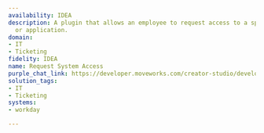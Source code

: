 ```yaml
---
availability: IDEA
description: A plugin that allows an employee to request access to a specific system
  or application.
domain:
- IT
- Ticketing
fidelity: IDEA
name: Request System Access
purple_chat_link: https://developer.moveworks.com/creator-studio/developer-tools/purple-chat/?conversation=%7B%22startTimestamp%22%3A%2211%3A43+AM%22%2C%22messages%22%3A%5B%7B%22parts%22%3A%5B%7B%22richText%22%3A%22I+need+to+request+access+to+Salesforce.%22%7D%5D%2C%22role%22%3A%22user%22%7D%2C%7B%22parts%22%3A%5B%7B%22richText%22%3A%22%3Cp%3EI+can+help+with+that.+To+request+access+to+%3Cb%3ESalesforce%3C%2Fb%3E%2C+I%27ll+need+a+brief+business+justification+for+the+request.%3C%2Fp%3E%22%7D%5D%2C%22role%22%3A%22assistant%22%7D%2C%7B%22parts%22%3A%5B%7B%22richText%22%3A%22I+am+joining+the+sales+team+and+need+it+to+manage+my+accounts.%22%7D%5D%2C%22role%22%3A%22user%22%7D%2C%7B%22parts%22%3A%5B%7B%22richText%22%3A%22%3Cp%3EGot+it.+I+am+ready+to+submit+your+request+for+access+to+%3Cb%3ESalesforce%3C%2Fb%3E+with+the+following+justification%3A%3C%2Fp%3E%3Cul%3E%3Cli%3EI+am+joining+the+sales+team+and+need+it+to+manage+my+accounts.%3C%2Fli%3E%3C%2Ful%3E%3Cp%3EThis+request+will+be+routed+to+your+manager+for+approval.+Shall+I+proceed%3F%3C%2Fp%3E%22%7D%2C%7B%22buttons%22%3A%5B%7B%22buttonText%22%3A%22Submit+Request%22%2C%22style%22%3A%22filled%22%7D%2C%7B%22buttonText%22%3A%22Edit+Justification%22%2C%22style%22%3A%22outlined%22%7D%2C%7B%22buttonText%22%3A%22Cancel%22%2C%22style%22%3A%22outlined%22%7D%5D%7D%5D%2C%22role%22%3A%22assistant%22%7D%2C%7B%22parts%22%3A%5B%7B%22richText%22%3A%22Submit+Request%22%7D%5D%2C%22role%22%3A%22user%22%7D%2C%7B%22parts%22%3A%5B%7B%22reasoningSteps%22%3A%5B%7B%22richText%22%3A%22Submitting+access+request+in+%3Cb%3EWorkday%3C%2Fb%3E.%22%2C%22status%22%3A%22pending%22%7D%2C%7B%22richText%22%3A%22Request+submitted+successfully.%22%2C%22status%22%3A%22success%22%7D%5D%7D%2C%7B%22richText%22%3A%22%3Cp%3EYour+request+for+access+has+been+submitted+and+sent+to+your+manager+for+approval.%3C%2Fp%3E%22%7D%2C%7B%22citations%22%3A%5B%7B%22citationTitle%22%3A%22Access+Request+%23AR-86753%22%2C%22connectorName%22%3A%22workday%22%7D%5D%7D%5D%2C%22role%22%3A%22assistant%22%7D%5D%7D
solution_tags:
- IT
- Ticketing
systems:
- workday

---
```

